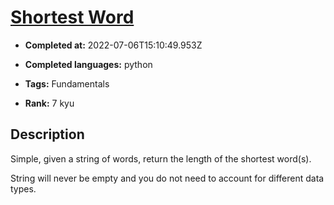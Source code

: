 # [Shortest Word](https://www.codewars.com/kata/57cebe1dc6fdc20c57000ac9)

- **Completed at:** 2022-07-06T15:10:49.953Z

- **Completed languages:** python

- **Tags:** Fundamentals

- **Rank:** 7 kyu

## Description

Simple, given a string of words, return the length of the shortest word(s).

String will never be empty and you do not need to account for different data types.
